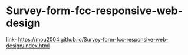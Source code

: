 # Survey-form-fcc-responsive-web-design
 link- https://mou2004.github.io/Survey-form-fcc-responsive-web-design/index.html
